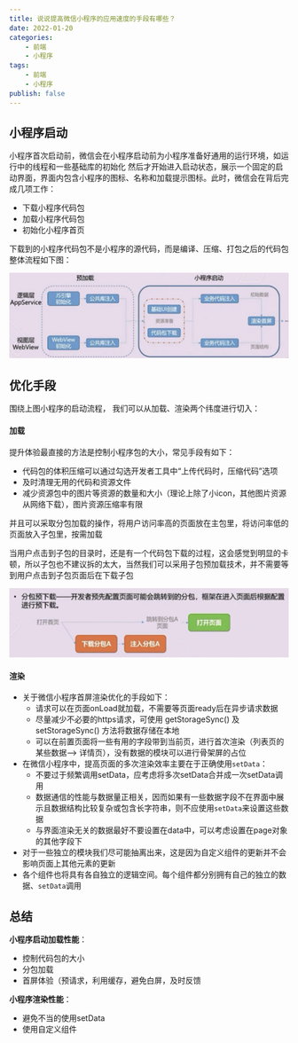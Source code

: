 ```yaml
---
title: 说说提高微信小程序的应用速度的手段有哪些？
date: 2022-01-20
categories:
    - 前端
    - 小程序
tags:
    - 前端
    - 小程序
publish: false
---
```



## 小程序启动
小程序首次启动前，微信会在小程序启动前为小程序准备好通用的运行环境，如运行中的线程和一些基础库的初始化
然后才开始进入启动状态，展示一个固定的启动界面，界面内包含小程序的图标、名称和加载提示图标。此时，微信会在背后完成几项工作：
- 下载小程序代码包
- 加载小程序代码包
- 初始化小程序首页

下载到的小程序代码包不是小程序的源代码，而是编译、压缩、打包之后的代码包
整体流程如下图：

 ![](/imgs/interview/11c0ea90-3279-11ec-a752-75723a64e8f5.png)


## 优化手段

围绕上图小程序的启动流程， 我们可以从加载、渲染两个纬度进行切入：

#### 加载
提升体验最直接的方法是控制小程序包的大小，常见手段有如下：
- 代码包的体积压缩可以通过勾选开发者工具中“上传代码时，压缩代码”选项
- 及时清理无用的代码和资源文件
- 减少资源包中的图片等资源的数量和大小（理论上除了小icon，其他图片资源从网络下载），图片资源压缩率有限

并且可以采取分包加载的操作，将用户访问率高的页面放在主包里，将访问率低的页面放入子包里，按需加载

当用户点击到子包的目录时，还是有一个代码包下载的过程，这会感觉到明显的卡顿，所以子包也不建议拆的太大，当然我们可以采用子包预加载技术，并不需要等到用户点击到子包页面后在下载子包

![](/imgs/interview/2034de10-3279-11ec-8e64-91fdec0f05a1.png)

#### 渲染

+ 关于微信小程序首屏渲染优化的手段如下：
    - 请求可以在页面onLoad就加载，不需要等页面ready后在异步请求数据
    - 尽量减少不必要的https请求，可使用 getStorageSync() 及 setStorageSync() 方法将数据存储在本地
    - 可以在前置页面将一些有用的字段带到当前页，进行首次渲染（列表页的某些数据--> 详情页），没有数据的模块可以进行骨架屏的占位
+ 在微信小程序中，提高页面的多次渲染效率主要在于正确使用`setData`：
    - 不要过于频繁调用setData，应考虑将多次setData合并成一次setData调用
    - 数据通信的性能与数据量正相关，因而如果有一些数据字段不在界面中展示且数据结构比较复杂或包含长字符串，则不应使用`setData`来设置这些数据
    - 与界面渲染无关的数据最好不要设置在data中，可以考虑设置在page对象的其他字段下
+ 对于一些独立的模块我们尽可能抽离出来，这是因为自定义组件的更新并不会影响页面上其他元素的更新
+ 各个组件也将具有各自独立的逻辑空间。每个组件都分别拥有自己的独立的数据、`setData`调用


## 总结

**小程序启动加载性能**：
- 控制代码包的大小
- 分包加载
- 首屏体验（预请求，利用缓存，避免白屏，及时反馈

**小程序渲染性能**：
- 避免不当的使用setData
- 使用自定义组件
